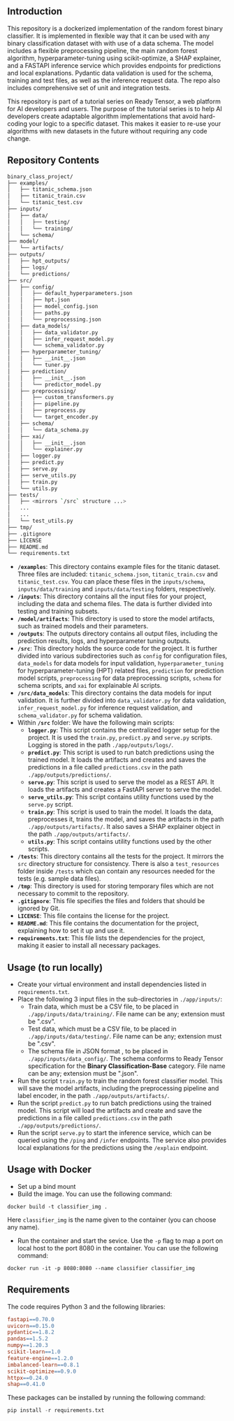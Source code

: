 ## Introduction

This repository is a dockerized implementation of the random forest binary classifier. It is implemented in flexible way that it can be used with any binary classification dataset with with use of a data schema. The model includes a flexible preprocessing pipeline, the main random forest algorithm, hyperparameter-tuning using scikit-optimize, a SHAP explainer, and a FASTAPI inference service which provides endpoints for predictions and local explanations. Pydantic data validation is used for the schema, training and test files, as well as the inference request data. The repo also includes comprehensive set of unit and integration tests.

This repository is part of a tutorial series on Ready Tensor, a web platform for AI developers and users. The purpose of the tutorial series is to help AI developers create adaptable algorithm implementations that avoid hard-coding your logic to a specific dataset. This makes it easier to re-use your algorithms with new datasets in the future without requiring any code change.

## Repository Contents

```bash
binary_class_project/
├── examples/
│   ├── titanic_schema.json
│   ├── titanic_train.csv
│   └── titanic_test.csv
├── inputs/
│   ├── data/
│   │   ├── testing/
│   │   └── training/
│   └── schema/
├── model/
│   └── artifacts/
├── outputs/
│   ├── hpt_outputs/
│   ├── logs/
│   └── predictions/
├── src/
│   ├── config/
│   │   ├── default_hyperparameters.json
│   │   ├── hpt.json
│   │   ├── model_config.json
│   │   ├── paths.py
│   │   └── preprocessing.json
│   ├── data_models/
│   │   ├── data_validator.py
│   │   ├── infer_request_model.py
│   │   └── schema_validator.py
│   ├── hyperparameter_tuning/
│   │   ├── __init__.json
│   │   └── tuner.py
│   ├── prediction/
│   │   ├── __init__.json
│   │   └── predictor_model.py
│   ├── preprocessing/
│   │   ├── custom_transformers.py
│   │   ├── pipeline.py
│   │   ├── preprocess.py
│   │   └── target_encoder.py
│   ├── schema/
│   │   └── data_schema.py
│   ├── xai/
│   │   ├── __init__.json
│   │   └── explainer.py
│   ├── logger.py
│   ├── predict.py
│   ├── serve.py
│   ├── serve_utils.py
│   ├── train.py
│   └── utils.py
├── tests/
│   ├── <mirrors `/src` structure ...>
│   ...
│   ...
│   └── test_utils.py
├── tmp/
├── .gitignore
├── LICENSE
├── README.md
└── requirements.txt
```

- **`/examples`**: This directory contains example files for the titanic dataset. Three files are included: `titanic_schema.json`, `titanic_train.csv` and `titanic_test.csv`. You can place these files in the `inputs/schema`, `inputs/data/training` and `inputs/data/testing` folders, respectively.
- **`/inputs`**: This directory contains all the input files for your project, including the data and schema files. The data is further divided into testing and training subsets.
- **`/model/artifacts`**: This directory is used to store the model artifacts, such as trained models and their parameters.
- **`/outputs`**: The outputs directory contains all output files, including the prediction results, logs, and hyperparameter tuning outputs.
- **`/src`**: This directory holds the source code for the project. It is further divided into various subdirectories such as `config` for configuration files, `data_models` for data models for input validation, `hyperparameter_tuning` for hyperparameter-tuning (HPT) related files, `prediction` for prediction model scripts, `preprocessing` for data preprocessing scripts, `schema` for schema scripts, and `xai` for explainable AI scripts.
- **`/src/data_models`**: This directory contains the data models for input validation. It is further divided into `data_validator.py` for data validation, `infer_request_model.py` for inference request validation, and `schema_validator.py` for schema validation.
- Within **`/src`** folder: We have the following main scripts:
  - **`logger.py`**: This script contains the centralized logger setup for the project. It is used the `train.py`, `predict.py` and `serve.py` scripts. Logging is stored in the path `./app/outputs/logs/`.
  - **`predict.py`**: This script is used to run batch predictions using the trained model. It loads the artifacts and creates and saves the predictions in a file called `predictions.csv` in the path `./app/outputs/predictions/`.
  - **`serve.py`**: This script is used to serve the model as a REST API. It loads the artifacts and creates a FastAPI server to serve the model.
  - **`serve_utils.py`**: This script contains utility functions used by the `serve.py` script.
  - **`train.py`**: This script is used to train the model. It loads the data, preprocesses it, trains the model, and saves the artifacts in the path `./app/outputs/artifacts/`. It also saves a SHAP explainer object in the path `./app/outputs/artifacts/`.
  - **`utils.py`**: This script contains utility functions used by the other scripts.
- **`/tests`**: This directory contains all the tests for the project. It mirrors the `src` directory structure for consistency. There is also a `test_resources` folder inside `/tests` which can contain any resources needed for the tests (e.g. sample data files).
- **`/tmp`**: This directory is used for storing temporary files which are not necessary to commit to the repository.
- **`.gitignore`**: This file specifies the files and folders that should be ignored by Git.
- **`LICENSE`**: This file contains the license for the project.
- **`README.md`**: This file contains the documentation for the project, explaining how to set it up and use it.
- **`requirements.txt`**: This file lists the dependencies for the project, making it easier to install all necessary packages.

## Usage (to run locally)

- Create your virtual environment and install dependencies listed in `requirements.txt`.
- Place the following 3 input files in the sub-directories in `./app/inputs/`:
  - Train data, which must be a CSV file, to be placed in `./app/inputs/data/training/`. File name can be any; extension must be ".csv".
  - Test data, which must be a CSV file, to be placed in `./app/inputs/data/testing/`. File name can be any; extension must be ".csv".
  - The schema file in JSON format , to be placed in `./app/inputs/data_config/`. The schema conforms to Ready Tensor specification for the **Binary Classification-Base** category. File name can be any; extension must be ".json".
- Run the script `train.py` to train the random forest classifier model. This will save the model artifacts, including the preprocessing pipeline and label encoder, in the path `./app/outputs/artifacts/`.
- Run the script `predict.py` to run batch predictions using the trained model. This script will load the artifacts and create and save the predictions in a file called `predictions.csv` in the path `./app/outputs/predictions/`.
- Run the script `serve.py` to start the inference service, which can be queried using the `/ping` and `/infer` endpoints. The service also provides local explanations for the predictions using the `/explain` endpoint.

## Usage with Docker

- Set up a bind mount
- Build the image. You can use the following command:

`docker build -t classifier_img .`

Here `classifier_img` is the name given to the container (you can choose any name).

- Run the container and start the sevice. Use the `-p` flag to map a port on local host to the port 8080 in the container. You can use the following command:

`docker run -it -p 8080:8080 --name classifier classifier_img`

## Requirements

The code requires Python 3 and the following libraries:

```makefile
fastapi==0.70.0
uvicorn==0.15.0
pydantic==1.8.2
pandas==1.5.2
numpy==1.20.3
scikit-learn==1.0
feature-engine==1.2.0
imbalanced-learn==0.8.1
scikit-optimize==0.9.0
httpx==0.24.0
shap==0.41.0
```

These packages can be installed by running the following command:

```python
pip install -r requirements.txt
```
